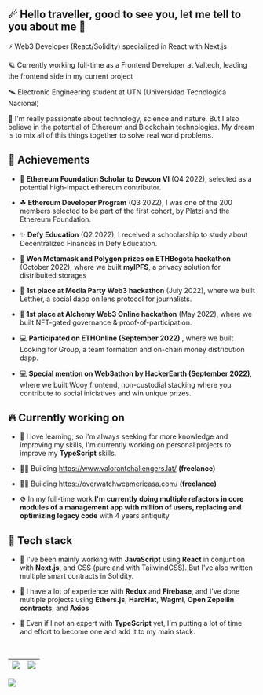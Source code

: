 ☄ Hello traveller, good to see you, let me tell to you about me 🌌
---

⚡ Web3 Developer (React/Solidity) specialized in React with Next.js

🪐 Currently working full-time as a Frontend Developer at Valtech, leading the frontend side in my current project

🛰 Electronic Engineering student at UTN (Universidad Tecnologíca Nacional)

🌳 I'm really passionate about technology, science and nature. But I also believe in the potential of Ethereum and Blockchain technologies. My dream is to mix all of this things together to solve real world problems.


🏅 Achievements
---

- 🦄 __Ethereum Foundation Scholar to Devcon VI__ (Q4 2022), selected as a potential high-impact ethereum contributor.

- ☘ __Ethereum Developer Program__ (Q3 2022), I was one of the 200 members selected to be part of the first cohort, by Platzi and the Ethereum Foundation.

- ✨ __Defy Education__ (Q2 2022), I received a schoolarship to study about Decentralized Finances in Defy Education.

- 🥈 __Won Metamask and Polygon prizes on ETHBogota hackathon__ (October 2022), where we built __myIPFS__, a privacy solution for distribuited storages

- 🥇 __1st place at Media Party Web3 hackathon__ (July 2022),  where we built Letther, a social dapp on lens protocol for journalists. 

- 🥇 __1st place at Alchemy Web3 Online hackathon__ (May 2022), where we built NFT-gated governance & proof-of-participation.

- 💻 __Participated on ETHOnline (September 2022)__ , where we built Looking for Group, a team formation and on-chain money distribution dapp.

- 💻 __Special mention on Web3athon by HackerEarth (September 2022)__, where we built Wooy frontend, non-custodial stacking where you contribute to social iniciatives and win unique prizes.


🔥  Currently working on
---

- 🌱 I love learning, so I'm always seeking for more knowledge and improving my skills, I'm currently working on personal projects to improve my __TypeScript__ skills.

- 🧙‍♂️ Building https://www.valorantchallengers.lat/ __(freelance)__

- 🦹‍♂️ Building https://overwatchwcamericasa.com/ __(freelance)__

- ⚙ In my full-time work __I'm currently doing multiple refactors in core modules of a management app with million of users, replacing and optimizing legacy code__ with 4 years antiquity


🎇 Tech stack
---

- 🔧 I've been mainly working with __JavaScript__ using __React__ in conjuntion  with __Next.js__, and CSS (pure and with TailwindCSS). But I've also written multiple smart contracts in Solidity.

- 📗 I have a lot of experience with __Redux__ and __Firebase__, and I've done multiple projects using __Ethers.js__, __HardHat__, __Wagmi__, __Open Zepellin contracts__, and __Axios__

- 🌿 Even if I not an expert with __TypeScript__ yet, I'm putting a lot of time and effort to become one and add it to my main stack.

<br/>
<table>
  <thead>
    <th>
      <img align="center" src="https://github-readme-stats.vercel.app/api?username=nv-cho&show_icons=true&include_all_commits=true&theme=buefy&hide_border=true" style="max-width: 100%;">
    </th>
    <th>
      <img align="center" src="https://github-readme-stats.vercel.app/api/top-langs/?username=nv-cho&layout=compact&theme=buefy&hide_border=true" style="max-width: 100%;">
    </th>
  </thead>
</table>

<img align="center" src="https://streak-stats.demolab.com/?user=nv-cho&hide_border=true" style="max-width: 100%;">
